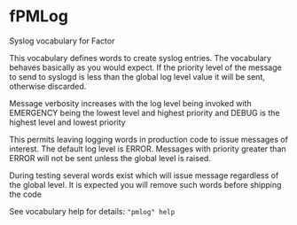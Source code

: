 fPMLog
======

Syslog vocabulary for Factor

This vocabulary defines words to create syslog entries. The vocabulary behaves basically as you would expect. If the priority level of the message to send to syslogd is less than the global log level value it will be sent, otherwise discarded. 

Message verbosity increases with the log level being invoked with EMERGENCY being the lowest level and highest priority and DEBUG is the highest level and lowest priority 

This permits leaving logging words in production code to issue messages of interest. The default log level is ERROR. Messages with priority greater than ERROR will not be sent unless the global level is raised. 

During testing several words exist which will issue message regardless of the global level. It is expected you will remove such words before shipping the code

See vocabulary help for details:
`"pmlog" help`
